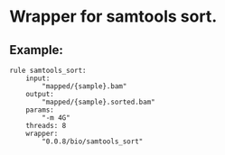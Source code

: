 # Wrapper for samtools sort.

## Example:

```
rule samtools_sort:
    input:
        "mapped/{sample}.bam"
    output:
        "mapped/{sample}.sorted.bam"
    params:
        "-m 4G"
    threads: 8
    wrapper:
        "0.0.8/bio/samtools_sort"
```
